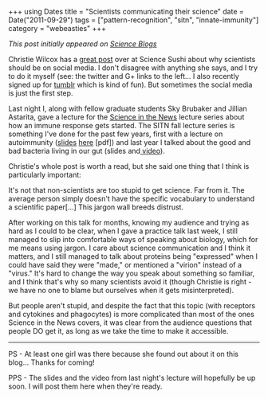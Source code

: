 +++
using Dates
title = "Scientists communicating their science"
date = Date("2011-09-29")
tags = ["pattern-recognition", "sitn", "innate-immunity"]
category = "webeasties"
+++

_This post initially appeared on [Science Blogs](http://scienceblogs.com/webeasties)_

Christie Wilcox has a [great post](http://blogs.scientificamerican.com/science-sushi/2011/09/27/social-media-for-scientists-part-1-its-our-job/) over at Science Sushi about why scientists should be on social media. I don't disagree with anything she says, and I try to do it myself (see: the twitter and G+ links to the left... I also recently signed up for [tumblr](http://webeasties.tumblr.com/) which is kind of fun). But sometimes the social media is just the first step.

Last night I, along with fellow graduate students Sky Brubaker and Jillian Astarita, gave a lecture for the [Science in the News](https://sitn.hms.harvard.edu/sitn-seminars/) lecture series about how an immune response gets started. The SITN fall lecture series is something I've done for the past few years, first with a lecture on autoimmunity ([slides](https://sitn.hms.harvard.edu/sitnflash_wp/wp-content/uploads/2010/09/Microbe1.pdf) [here](https://sitn.hms.harvard.edu/seminar_archives/2009/Autoimmunity%20final.pdf) [pdf]) and last year I talked about the good and bad bacteria living in our gut (slides and[ video](http://vimeo.com/17123941)).

Christie's whole post is worth a read, but she said one thing that I think is particularly important:

It's not that non-scientists are too stupid to get science. Far from it. The average person simply doesn't have the specific vocabulary to understand a scientific paper[...] This jargon wall breeds distrust.

After working on this talk for months, knowing my audience and trying as hard as I could to be clear, when I gave a practice talk last week, I still managed to slip into comfortable ways of speaking about biology, which for me means using jargon. I care about science communication and I think it matters, and I still managed to talk about proteins being "expressed" when I could have said they were "made," or mentioned a "virion" instead of a "virus." It's hard to change the way you speak about something so familiar, and I think that's why so many scientists avoid it (though Christie is right - we have no one to blame but ourselves when it gets misinterpreted).

But people aren't stupid, and despite the fact that this topic (with receptors and cytokines and phagocytes) is more complicated than most of the ones Science in the News covers, it was clear from the audience questions that people DO get it, as long as we take the time to make it accessible.

---

PS - At least one girl was there because she found out about it on this blog... Thanks for coming!

PPS - The slides and the video from last night's lecture will hopefully be up soon. I will post them here when they're ready.

      
  
